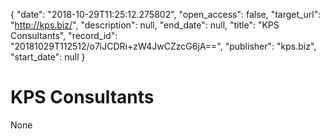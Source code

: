 {
  "date": "2018-10-29T11:25:12.275802", 
  "open_access": false, 
  "target_url": "http://kps.biz/", 
  "description": null, 
  "end_date": null, 
  "title": "KPS Consultants", 
  "record_id": "20181029T112512/o7iJCDRi+zW4JwCZzcG6jA==", 
  "publisher": "kps.biz", 
  "start_date": null
}

# KPS Consultants

None